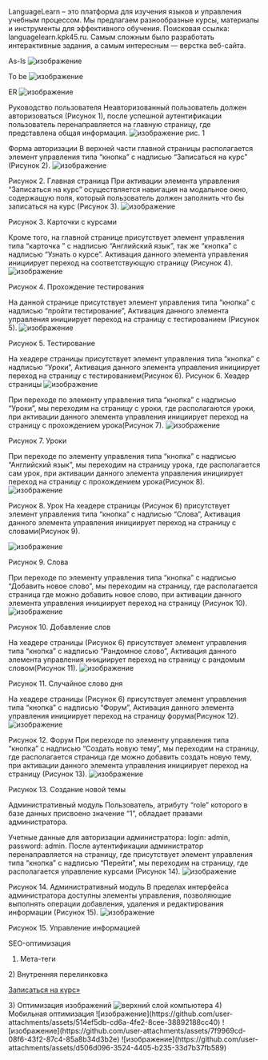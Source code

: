 LanguageLearn – это платформа для изучения языков и управления учебным процессом. Мы предлагаем разнообразные курсы, материалы и инструменты для эффективного обучения. Поисковая ссылка: languagelearn.kpk45.ru. Самым сложным было разработать интерактивные задания, а самым интересным — верстка веб-сайта.

As-Is
![изображение](https://github.com/user-attachments/assets/a37a4792-414c-4bac-9345-ee2e63d5d074)

To be
![изображение](https://github.com/user-attachments/assets/de202c35-692b-4587-995c-0ce6095a4dd7)

ER
![изображение](https://github.com/user-attachments/assets/7176e052-19d9-4565-b192-595ff4aee02a)

Руководство пользователя
Неавторизованный пользователь должен авторизоваться (Рисунок 1), после успешной аутентификации пользователь перенаправляется на главную страницу, где представлена общая информация.
![изображение](https://github.com/user-attachments/assets/a2393cf4-58cd-42cd-aa38-c3bb7e6babc5)
рис. 1

Форма авторизации
В верхней части главной страницы располагается элемент управления типа “кнопка” с надписью “Записаться на курс” (Рисунок 2).
 ![изображение](https://github.com/user-attachments/assets/2a441e59-18eb-4221-a427-ab57752fcbc8)

Рисунок 2. Главная страница
При активации элемента управления “Записаться на курс” осуществляется навигация на модальное окно, содержащую поля, который пользователь должен заполнить что бы записаться на курс
(Рисунок 3).
![изображение](https://github.com/user-attachments/assets/f48362d1-171a-4d1e-ba24-e122efc37a18)

Рисунок 3. Карточки с курсами

Кроме того, на главной странице присутствует элемент управления типа “карточка ” с надписью “Английский язык”, так же “кнопка” с надписью “Узнать о курсе”. Активация данного элемента управления инициирует переход на соответствующую страницу (Рисунок 4).
![изображение](https://github.com/user-attachments/assets/9c97bd8d-b7a1-4eb1-99ed-b7f7ad2dc6b4)

Рисунок 4. Прохождение тестирования 

На данной странице присутствует элемент управления типа “кнопка” с надписью “пройти тестирование”, Активация данного элемента управления инициирует переход на страницу с тестированием (Рисунок 5).
![изображение](https://github.com/user-attachments/assets/4bc6e741-7414-445d-ad8d-816b9710d28d)

Рисунок 5. Тестирование

На хеадере страницы присутствует элемент управления типа “кнопка” с надписью “Уроки”, Активация данного элемента управления инициирует переход на страницу с тестированием(Рисунок 6).
Рисунок 6. Хеадер страницы
![изображение](https://github.com/user-attachments/assets/b3b2db5b-0c81-4b2b-a711-fc4c355304bb)

При переходе по элементу управления типа “кнопка” с надписью “Уроки”, мы переходим на страницу с уроки, где располагаются уроки, при активации данного элемента управления инициирует переход на страницу с прохождением урока(Рисунок 7).
 ![изображение](https://github.com/user-attachments/assets/87819db2-4ac9-4076-bf00-dede9e252396)

Рисунок 7. Уроки

При переходе по элементу управления типа “кнопка” с надписью “Английский язык”, мы переходим на страницу урока, где располагается сам урок, при активации данного элемента управления инициирует переход на страницу с прохождением урока(Рисунок 8).
 ![изображение](https://github.com/user-attachments/assets/c2a51610-ebbe-4ffb-a449-b80c5f900cbc)

Рисунок 8. Урок
На хеадере страницы (Рисунок 6) присутствует элемент управления типа “кнопка” с надписью “Слова”, Активация данного элемента управления инициирует переход на страницу с словами(Рисунок 9).

 ![изображение](https://github.com/user-attachments/assets/4260be5a-6d13-4deb-a90c-634f3327db5f)

Рисунок 9. Слова

При переходе по элементу управления типа “кнопка” с надписью “Добавить новое слово”, мы переходим на страницу, где располагается страница где можно добавить новое слово, при активации данного элемента управления инициирует переход на страницу (Рисунок 10).
 ![изображение](https://github.com/user-attachments/assets/764bcf66-e42e-49fb-8be4-6302a0968190)

Рисунок 10. Добавление слов

На хеадере страницы (Рисунок 6) присутствует элемент управления типа “кнопка” с надписью “Рандомное слово”, Активация данного элемента управления инициирует переход на страницу с рандомым словом(Рисунок 11).
 ![изображение](https://github.com/user-attachments/assets/72bb3d5f-6a89-4963-bc30-a50801c82d1c)

Рисунок 11. Случайное слово дня

На хеадере страницы (Рисунок 6) присутствует элемент управления типа “кнопка” с надписью “Форум”, Активация данного элемента управления инициирует переход на страницу форума(Рисунок 12).
 ![изображение](https://github.com/user-attachments/assets/2fd79a6e-04f3-47e2-bf52-cf0cc64cf8b7)

Рисунок 12. Форум
При переходе по элементу управления типа “кнопка” с надписью “Создать новую тему”, мы переходим на страницу, где располагается страница где можно добавить создать новую тему, при активации данного элемента управления инициирует переход на страницу (Рисунок 13).
 ![изображение](https://github.com/user-attachments/assets/8c066dd2-751e-4cac-93c5-c35f2199678c)

Рисунок 13. Создание новой темы


Административный модуль
Пользователь, атрибуту “role” которого в базе данных присвоено значение “1”, обладает правами администратора.

Учетные данные для авторизации администратора: login: admin, password: admin.
После аутентификации администратор перенаправляется на страницу, где присутствует  элемент управления типа “кнопка” с надписью “Перейти”, мы переходим на страницу, где располагается  управление курсами
(Рисунок 14). 
 ![изображение](https://github.com/user-attachments/assets/b061ceae-6734-4a26-af85-4cfa1fdfbde0)

Рисунок 14. Административный модуль 
В пределах интерфейса администратора доступны элементы управления, позволяющие выполнять операции добавления, удаления и редактирования информации (Рисунок 15).
 ![изображение](https://github.com/user-attachments/assets/6c5c2b4f-2ca3-4769-b876-2b549854ab7b)

Рисунок 15. Управление информацией 

SEO-оптимизация
1) Мета-теги
<meta name="keywords" content="изучение языков, языковые курсы, обучение иностранным языкам, преподавание языков, разговорный клуб, онлайн-уроки, языковая практика, подготовка к экзаменам, языковые материалы, культурные обмены, преподаватели языков, методики обучения, LanguageLearn">
<meta name="description" content="Хотите выучить новый язык? Наша языковая школа предлагает курсы для всех уровней: от начинающих до продвинутых. Получите доступ к опытным преподавателям, интерактивным урокам и языковой практике в дружелюбной атмосфере!">
2) Внутренняя перелинковка
<p><a class="btn btn-default" href="<?= Url::to(['/site/index#]) ?>">Записаться на курс&raquo;</a></p>
3) Оптимизация изображений
<img src="image/online-study.jpg" alt="верхний слой компьютера">
4) Мобильная оптимизация
![изображение](https://github.com/user-attachments/assets/514ef5db-cd6a-4fe2-8cee-38892188cc40)
![изображение](https://github.com/user-attachments/assets/7f9969cd-08f6-43f2-87c4-85a8b34d3b2e)
![изображение](https://github.com/user-attachments/assets/d506d096-3524-4405-b235-33d7b37fb589)



 


 




